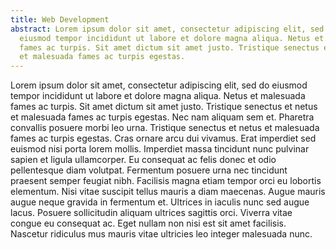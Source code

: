 ```yaml
---
title: Web Development
abstract: Lorem ipsum dolor sit amet, consectetur adipiscing elit, sed do
  eiusmod tempor incididunt ut labore et dolore magna aliqua. Netus et malesuada
  fames ac turpis. Sit amet dictum sit amet justo. Tristique senectus et netus
  et malesuada fames ac turpis egestas.
---
```


Lorem ipsum dolor sit amet, consectetur adipiscing elit, sed do eiusmod tempor incididunt ut labore et dolore magna aliqua. Netus et malesuada fames ac turpis. Sit amet dictum sit amet justo. Tristique senectus et netus et malesuada fames ac turpis egestas. Nec nam aliquam sem et. Pharetra convallis posuere morbi leo urna. Tristique senectus et netus et malesuada fames ac turpis egestas. Cras ornare arcu dui vivamus. Erat imperdiet sed euismod nisi porta lorem mollis. Imperdiet massa tincidunt nunc pulvinar sapien et ligula ullamcorper. Eu consequat ac felis donec et odio pellentesque diam volutpat. Fermentum posuere urna nec tincidunt praesent semper feugiat nibh. Facilisis magna etiam tempor orci eu lobortis elementum. Nisi vitae suscipit tellus mauris a diam maecenas. Augue mauris augue neque gravida in fermentum et. Ultrices in iaculis nunc sed augue lacus. Posuere sollicitudin aliquam ultrices sagittis orci. Viverra vitae congue eu consequat ac. Eget nullam non nisi est sit amet facilisis. Nascetur ridiculus mus mauris vitae ultricies leo integer malesuada nunc.
